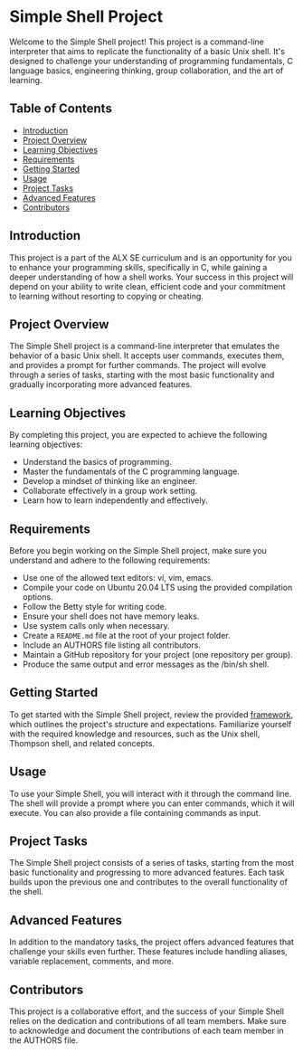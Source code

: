 # Simple Shell Project

Welcome to the Simple Shell project! This project is a command-line interpreter that aims to replicate the functionality of a basic Unix shell. It's designed to challenge your understanding of programming fundamentals, C language basics, engineering thinking, group collaboration, and the art of learning.

## Table of Contents
- [Introduction](#introduction)
- [Project Overview](#project-overview)
- [Learning Objectives](#learning-objectives)
- [Requirements](#requirements)
- [Getting Started](#getting-started)
- [Usage](#usage)
- [Project Tasks](#project-tasks)
- [Advanced Features](#advanced-features)
- [Contributors](#contributors)

## Introduction

This project is a part of the ALX SE curriculum and is an opportunity for you to enhance your programming skills, specifically in C, while gaining a deeper understanding of how a shell works. Your success in this project will depend on your ability to write clean, efficient code and your commitment to learning without resorting to copying or cheating.

## Project Overview

The Simple Shell project is a command-line interpreter that emulates the behavior of a basic Unix shell. It accepts user commands, executes them, and provides a prompt for further commands. The project will evolve through a series of tasks, starting with the most basic functionality and gradually incorporating more advanced features.

## Learning Objectives

By completing this project, you are expected to achieve the following learning objectives:
- Understand the basics of programming.
- Master the fundamentals of the C programming language.
- Develop a mindset of thinking like an engineer.
- Collaborate effectively in a group work setting.
- Learn how to learn independently and effectively.

## Requirements

Before you begin working on the Simple Shell project, make sure you understand and adhere to the following requirements:
- Use one of the allowed text editors: vi, vim, emacs.
- Compile your code on Ubuntu 20.04 LTS using the provided compilation options.
- Follow the Betty style for writing code.
- Ensure your shell does not have memory leaks.
- Use system calls only when necessary.
- Create a `README.md` file at the root of your project folder.
- Include an AUTHORS file listing all contributors.
- Maintain a GitHub repository for your project (one repository per group).
- Produce the same output and error messages as the /bin/sh shell.

## Getting Started

To get started with the Simple Shell project, review the provided [framework](https://intranet.alxswe.com/concepts/559), which outlines the project's structure and expectations. Familiarize yourself with the required knowledge and resources, such as the Unix shell, Thompson shell, and related concepts.

## Usage

To use your Simple Shell, you will interact with it through the command line. The shell will provide a prompt where you can enter commands, which it will execute. You can also provide a file containing commands as input.

## Project Tasks

The Simple Shell project consists of a series of tasks, starting from the most basic functionality and progressing to more advanced features. Each task builds upon the previous one and contributes to the overall functionality of the shell.

## Advanced Features

In addition to the mandatory tasks, the project offers advanced features that challenge your skills even further. These features include handling aliases, variable replacement, comments, and more.

## Contributors

This project is a collaborative effort, and the success of your Simple Shell relies on the dedication and contributions of all team members. Make sure to acknowledge and document the contributions of each team member in the AUTHORS file.

